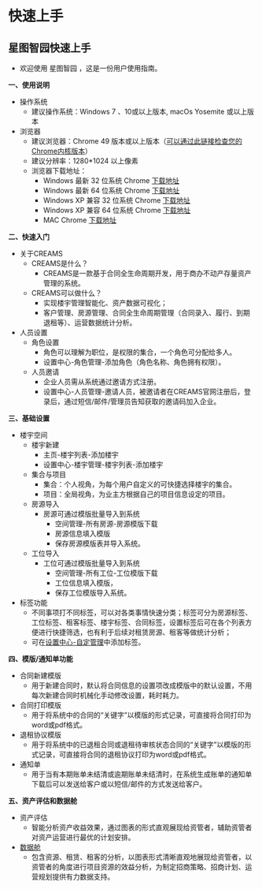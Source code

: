 # 快速上手

## 星图智园快速上手 <a id="creams&#x5E2E;&#x52A9;&#x6587;&#x6863;"></a>

* 欢迎使用 星图智园 ，这是一份用户使用指南。

**一、使用说明**

* 操作系统
  * 建议操作系统：Windows 7 、10或以上版本, macOs Yosemite 或以上版本
* 浏览器
  * 建议浏览器：Chrome 49 版本或以上版本（[可以通过此链接检查您的Chrome内核版本](https://liulanmi.com/labs/core.html)）
  * 建议分辨率：1280\*1024 以上像素
  * 浏览器下载地址：
    * Windows 最新 32 位系统 Chrome [下载地址](https://downloads.creams.io/chrome/Google_Chrome_32bit_v77.0.3865.90.exe)
    * Windows 最新 64 位系统 Chrome [下载地址](https://downloads.creams.io/chrome/Google_Chrome_64bit_v77.0.3865.90.exe)
    * Windows XP 兼容 32 位系统 Chrome [下载地址](https://downloads.creams.io/chrome/Google_Chrome_32bit_v49.0.2623.112_XP.exe)
    * Windows XP 兼容 64 位系统 Chrome [下载地址](https://downloads.creams.io/chrome/Google_Chrome_64bit_v49.0.2623.112_XP.exe)
    * MAC Chrome [下载地址](https://www.google.cn/chrome/thank-you.html?statcb=0&installdataindex=empty&defaultbrowser=0#)

**二、快速入门**

* 关于CREAMS
  * CREAMS是什么？
    * CREAMS是一款基于合同全生命周期开发，用于商办不动产存量资产管理的系统。
  * CREAMS可以做什么？
    * 实现楼宇管理智能化、资产数据可视化；
    * 客户管理、房源管理、合同全生命周期管理（合同录入、履行、到期退租等）、运营数据统计分析。
* 人员设置
  * 角色设置
    * 角色可以理解为职位，是权限的集合，一个角色可分配给多人。
    * 设置中心-角色管理-添加角色（角色名称、角色拥有权限）。
  * 人员邀请
    * 企业人员需从系统通过邀请方式注册。
    * 设置中心-人员管理-邀请人员，被邀请者在CREAMS官网注册后，登录后，通过短信/邮件/管理员告知获取的邀请码加入企业。

**三、基础设置**

* 楼宇空间
  * 楼宇新建
    * 主页-楼宇列表-添加楼宇
    * 设置中心-楼宇管理-楼宇列表-添加楼宇
  * 集合与项目
    * 集合：个人视角，为每个用户自定义的可快捷选择楼宇的集合。
    * 项目：全局视角，为业主方根据自己的项目信息设定的项目。
  * 房源导入
    * 房源可通过模版批量导入到系统
      * 空间管理-所有房源-房源模版下载
      * 房源信息填入模版
      * 保存房源模版表并导入系统。
  * 工位导入
    * 工位可通过模版批量导入到系统
      * 空间管理-所有工位-工位模版下载
      * 工位信息填入模版，
      * 保存工位模版导入系统。
* 标签功能
  * 不同事项打不同标签，可以对各类事情快速分类；标签可分为房源标签、工位标签、租客标签、楼宇标签、合同标签，设置标签后可在各个列表方便进行快捷筛选，也有利于后续对租赁房源、租客等做统计分析；
  * 可在[设置中心-自定管理](https://book.creams.io/%E6%96%B0%E6%89%8B%E6%8C%87%E5%8D%97/%E5%BF%AB%E9%80%9F%E4%B8%8A%E6%89%8B.html)中添加标签。



**四、模版/通知单功能**

* 合同新建模版
  * 用于新建合同时，默认将合同信息的设置项改成模版中的默认设置，不用每次新建合同时机械化手动修改设置，耗时耗力。
* 合同打印模版
  * 用于将系统中的合同的“关键字”以模版的形式记录，可直接将合同打印为word或pdf格式。
* 退租协议模版
  * 用于将系统中的已退租合同或退租待审核状态合同的“关键字”以模版的形式记录，可直接将合同的退租协议打印为word或pdf格式。
* 通知单
  * 用于当有本期账单未结清或逾期账单未结清时，在系统生成账单的通知单下载后可以发送给客户或以短信/邮件的方式发送给客户。

**五、资产评估和数据舱**

* 资产评估
  * 智能分析资产收益效果，通过图表的形式直观展现给资管者，辅助资管者对资产运营进行最优的计划安排。
* [数据舱](https://book.creams.io/%E6%95%B0%E6%8D%AE%E8%88%B1/%E6%95%B0%E6%8D%AE%E8%88%B1.html)
  * 包含资源、租赁、租客的分析，以图表形式清晰直观地展现给资管者，以资管者的角度进行项目资源的效益分析，为制定招商策略、招商计划、运营规划提供有力数据支持。



